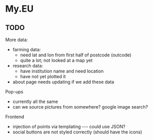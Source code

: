 # My.EU

## TODO

More data:
  - farming data:
    - need lat and lon from first half of postcode (outcode)
    - quite a lot; not looked at a map yet
  - research data:
    - have institution name and need location
    - have not yet plotted it
  - about page needs updating if we add these data

Pop-ups
  - currently all the same
  - can we source pictures from somewhere? google image search?

Frontend
  - injection of points via templating --- could use JSON?
  - social buttons are not styled correctly (should have the icons)
